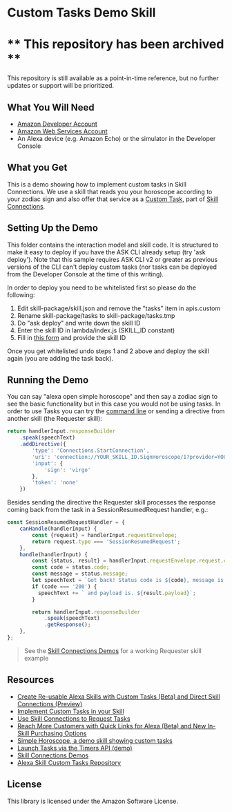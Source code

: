 # Custom Tasks Demo Skill

# ** This repository has been archived **
This repository is still available as a point-in-time reference, but no further updates or support will be prioritized.

## What You Will Need
*  [Amazon Developer Account](http://developer.amazon.com/alexa)
*  [Amazon Web Services Account](http://aws.amazon.com/)
*  An Alexa device (e.g. Amazon Echo) or the simulator in the Developer Console

## What you Get
This is a demo showing how to implement custom tasks in Skill Connections. We use a skill that reads you your horoscope
according to your zodiac sign and also offer that service as a [Custom Task](https://developer.amazon.com/en-US/docs/alexa/custom-skills/implement-custom-tasks-in-your-skill.html), part of [Skill Connections](https://developer.amazon.com/en-US/docs/alexa/custom-skills/understand-skill-connections.html).

## Setting Up the Demo
This folder contains the interaction model and skill code.  It is structured to make it easy to deploy if you have the ASK CLI already setup (try 'ask deploy'). Note that this sample requires ASK CLI v2 or greater as previous versions of the CLI can't deploy custom tasks (nor tasks can be deployed from the Developer Console at the time of this writing).

In order to deploy you need to be whitelisted first so please do the following:
1. Edit skill-package/skill.json and remove the "tasks" item in apis.custom
2. Rename skill-package/tasks to skill-package/tasks.tmp
3. Do "ask deploy" and write down the skill ID
4. Enter the skill ID in lambda/index.js (SKILL_ID constant)
5. Fill in [this form](https://build.amazonalexadev.com/DirectConnections_landing-page.html) and provide the skill ID

Once you get whitelisted undo steps 1 and 2 above and deploy the skill again (you are adding the task back).

## Running the Demo
You can say "alexa open simple horoscope" and then say a zodiac sign to see the basic functionality but in this case you would not be using tasks. In order to use Tasks you can try the [command line](https://developer.amazon.com/en-US/docs/alexa/custom-skills/implement-custom-tasks-in-your-skill.html#to-invoke-your-task-handler) or sending a directive from another skill (the Requester skill):
```js
return handlerInput.responseBuilder
    .speak(speechText)
    .addDirective({
        'type': 'Connections.StartConnection', 
        'uri': 'connection://YOUR_SKILL_ID.SignHoroscope/1?provider=YOUR_SKILL_ID',
        'input': {
            'sign': 'virgo'
        },
        'token': 'none'
    })
```
Besides sending the directive the Requester skill processes the response coming back from the task in a SessionResumedRequest handler, e.g.:
```js
const SessionResumedRequestHandler = {
    canHandle(handlerInput) {
        const {request} = handlerInput.requestEnvelope;
        return request.type === 'SessionResumedRequest';
    },
    handle(handlerInput) {
        const {status, result} = handlerInput.requestEnvelope.request.cause;
        const code = status.code;
        const message = status.message;
        let speechText = `Got back! Status code is ${code}, message is ${message}`;
        if (code === '200') {
          speechText += ` and payload is. ${result.payload}`;
        }

        return handlerInput.responseBuilder
            .speak(speechText)
            .getResponse();
    },
};
```
> See the [Skill Connections Demos](https://github.com/alexa-samples/feature-demos/skill-connections) for a working Requester skill example

## Resources
* [Create Re-usable Alexa Skills with Custom Tasks (Beta) and Direct Skill Connections (Preview)](https://alexa.design/customtasks)
* [Implement Custom Tasks in your Skill](https://developer.amazon.com/en-US/docs/alexa/custom-skills/implement-custom-tasks-in-your-skill.html)
* [Use Skill Connections to Request Tasks](https://developer.amazon.com/en-US/docs/alexa/custom-skills/use-skill-connections-to-request-tasks.html)
* [Reach More Customers with Quick Links for Alexa (Beta) and New In-Skill Purchasing Options](https://developer.amazon.com/en-US/blogs/alexa/alexa-skills-kit/2020/07/quick-links-custom-tasks-isp)
* [Simple Horoscope, a demo skill showing custom tasks](https://github.com/alexa-samples/feature-demos/skill-demo-tasks)
* [Launch Tasks via the Timers API (demo)](https://github.com/alexa-samples/feature-demos/skill-demo-timers)
* [Skill Connections Demos](https://github.com/alexa-samples/feature-demos/skill-connections)
* [Alexa Skill Custom Tasks Repository](https://github.com/alexa-labs/alexa-custom-task-definitions)

## License

This library is licensed under the Amazon Software License.
